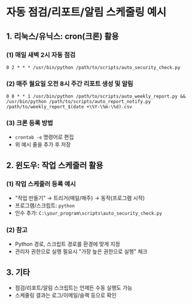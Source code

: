 # 자동 점검/리포트/알림 스케줄링 예시

## 1. 리눅스/유닉스: cron(크론) 활용

### (1) 매일 새벽 2시 자동 점검
```
0 2 * * * /usr/bin/python /path/to/scripts/auto_security_check.py
```

### (2) 매주 월요일 오전 8시 주간 리포트 생성 및 알림
```
0 8 * * 1 /usr/bin/python /path/to/scripts/auto_weekly_report.py && /usr/bin/python /path/to/scripts/auto_report_notify.py /path/to/weekly_report_$(date +\%Y-\%m-\%d).csv
```

### (3) 크론 등록 방법
- `crontab -e` 명령어로 편집
- 위 예시 줄을 추가 후 저장

## 2. 윈도우: 작업 스케줄러 활용

### (1) 작업 스케줄러 등록 예시
- "작업 만들기" → 트리거(매일/매주) → 동작(프로그램 시작)
- 프로그램/스크립트: `python`
- 인수 추가: `C:\your_program\scripts\auto_security_check.py`

### (2) 참고
- Python 경로, 스크립트 경로를 환경에 맞게 지정
- 관리자 권한으로 실행 필요시 "가장 높은 권한으로 실행" 체크

## 3. 기타
- 점검/리포트/알림 스크립트는 언제든 수동 실행도 가능
- 스케줄링 결과는 로그/이메일/슬랙 등으로 확인 